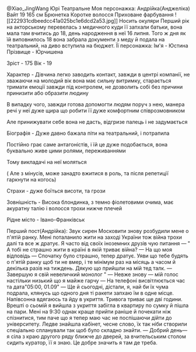 @Xiao_JingWang
Юрі
Театральне
Моя персонажка: Андрійка(Анджеліка) 
Вайт
19
165 см
Брюнетка
Коротке волосся 
Приховане фарбування
![[222931cdbeedcc41a025bc1e6dcd2a53.jpg]]
Носить окуляри 
Перший рік на акторському перевелась з медичного куди її запхали батьки, вона мала там вчитись до 18, день народження в неї 16 липня. Того ж дня як їй виповнилось 18 вона забрала документи з меду й подала на театральний, на диво вступила на бюджет.
Її персонажка:
Ім'я - Юстина 
Прізвище - Юрчишена 

Зріст - 175
Вік - 19

Характер - Дівчина легко заводить контакт, завжди в центрі компанії, не зважаючи на молодий вік вона має сильну витримку, старається тримати емоції завжди під контролем, не дозволить собі без причини принизити або образити людину

В випадку чого, завжди готова допомогти людям поруч з нею, манера речі у неї дуже щира що робити її дуже комфортним співрозмовником 

Але принижувати себе вона не дасть, відгризе палець і не задумається 

Біографія - Дуже давно бажала піти на театральний, і потрапила 

Постійно грає саме антагоністів, і їй це дуже подобається, вона буквально живе цими ролями, переживаннями 

Тому викладачі на неї моляться

( Але з мінусів, може занадто вжитися в роль, та після репетиції гаркнути на когось)

Страхи - дуже боїться висоти, та грози 

Зовнішність - Висока блондинка, з темно фіолетовими очима, має акуратну талію і волосся трохи нижче плечей 

Рідне місто - Івано-Франківськ

Перший пост(Андрійка):
    Звук сирен
    Московити знову розбудили мене 
о п'ятій ранку. Мені поталанило жити на заході України тож війна трохи далі та все ж дратує. Я часто від своїх іноземних друзів чую питання — " А тобі не страшно жити в країні в якій триває війна? — На що моя відповідь — Спочатку було страшно, тепер дратує. Уяви що тебе будять о п'ятій ранку щоб ти не вмер, і те мінімум раз на місяць а часом й декілька разів на тиждень. Дякую що прийшли на мій тед талк. — Завершую я свій невеличкий монолог "
— Невже знову — мій голос настільки низький що я майже гарчу 
— На телефоні висвітлюється час та дата"05:00, 01.09" — Ще й сьогодні, дістали, я, най би їх чума подрала, клянусь що одного дня ті ракети запхаю їм в одне місце.
Напівсонна вдягаюсь та йду в укриття. Тривога триває ще дві години. Врешті о сьомій я вийшла з укриття забігла в квартиру по сумку й пішла на пари. Мені на 9:30 однак краще прийти раніше й почекати ніж спізнитися, тим паче що я тепер маю час не поспішаючи дійти до університету. Ледве знайшла кабінет, чесне слово, їх так ніби створили спеціально спланували так щоб було складно знайти.
— Добрий день— я сіла з краю другого ряду ближче до дверей, за вчительським столом сидить куратор, її я знаю. Це добре значить  я там де треба.